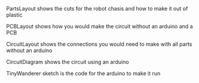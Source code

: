 PartsLayout shows the cuts for the robot chasis and how to make it out of plastic

PCBLayout shows how you would make the circuit without an arduino and a PCB

CircuitLayout shows the connections you would need to make with all parts without an arduino

CircuitDiagram shows the circuit using an arduino

TinyWanderer sketch is the code for the arduino to make it run  
